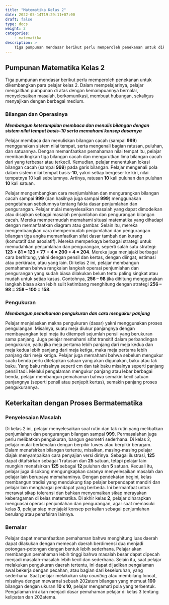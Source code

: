 ```yaml
---
title: "Matematika Kelas 2"
date: 2022-05-14T19:29:11+07:00
draft: false
type: docs
weight: 2
categories:
    - matematika
description: >
    Tiga pumpunan mendasar berikut perlu memperoleh penekanan untuk dikembangkan para pelajar kelas 2. Dalam mempelajarinya, pelajar mengaitkan pumpunan di atas dengan kemampuannya bernalar, menyelesaikan masalah, berkomunikasi, membuat hubungan, sekaligus menyajikan dengan berbagai medium.
---
```


## Pumpunan Matematika Kelas 2
Tiga pumpunan mendasar berikut perlu memperoleh penekanan untuk dikembangkan para pelajar kelas 2. Dalam mempelajarinya, pelajar mengaitkan pumpunan di atas dengan kemampuannya bernalar, menyelesaikan masalah, berkomunikasi, membuat hubungan, sekaligus menyajikan dengan berbagai medium.

### Bilangan dan Operasinya
***Membangun keterampilan membaca dan menulis bilangan dengan sistem nilai tempat basis-10 serta memahami konsep dasarnya***

Pelajar membaca dan menuliskan bilangan cacah (sampai **999**) menggunakan sistem nilai tempat, serta mengenali bagian ratusan, puluhan, dan satuannya. Dengan memanfaatkan pemahaman nilai tempat itu, pelajar membandingkan tiga bilangan cacah dan mengurutkan lima bilangan cacah dari yang terbesar atau terkecil. Kemudian, pelajar menentukan lokasi bilangan cacah (sampai **999**) pada garis bilangan. Pelajar mengenali pola dalam sistem nilai tempat basis-**10**, yakni setiap bergeser ke kiri, nilai tempatnya 10 kali sebelumnya. Artinya, ratusan **10** kali puluhan dan puluhan **10** kali satuan.

Pelajar mengembangkan cara menjumlahkan dan mengurangkan bilangan cacah sampai **999** (dan hasilnya juga sampai **999**) menggunakan pengetahuan sebelumnya tentang fakta dasar penjumlahan dan pengurangan. Pelajar mulai menyelesaikan masalah yang dapat dimodelkan atau disajikan sebagai masalah penjumlahan dan pengurangan bilangan cacah. Mereka mempermudah memahami situasi matematika yang dihadapi dengan memanfaatkan diagram atau gambar. Selain itu, mereka mengembangkan cara mempermudah penjumlahan dan pengurangan bilangan tiga angka memanfaatkan sifat dasar tambah dan kurang (komutatif dan asosiatif). Mereka memperkaya berbagai strategi untuk memudahkan penjumlahan dan pengurangan, seperti salah satu strategi: **123 + 81 = 123 + 77 + 4 = 200 + 4 = 204**. Mereka juga menjajaki berbagai cara berhitung, yakni dengan pensil dan kertas, dengan diingat, estimasi atau perkiraan, atau yang lain. Di kelas 2 ini, pelajar membangun pemahaman bahwa rangkaian langkah operasi penjumlahan dan pengurangan yang sudah biasa dilakukan belum tentu paling singkat atau mudah untuk setiap kasus. Contohnya, **256 – 98** jika dihitung menggunakan langkah biasa akan lebih sulit ketimbang menghitung dengan strategi **256 – 98 = 258 – 100 = 158**.

### Pengukuran
***Membangun pemahaman pengukuran dan cara mengukur panjang***

Pelajar menjelaskan makna pengukuran (dasar) yakni menggunakan proses pengulangan. Misalnya, suatu meja diukur panjangnya dengan membayangkan tepi meja itu ditempeli sejumlah pensil yang berukuran sama panjang. Juga pelajar memahami sifat transitif dalam perbandingan pengukuran, yaitu jika meja pertama lebih panjang dari meja kedua dan meja kedua lebih panjang dari meja ketiga, maka meja pertama lebih panjang dari meja ketiga. Pelajar juga memahami bahwa sebelum mengukur suatu benda perlu ditetapkan satuan yang akan digunakan, baku atau tak baku. Yang baku misalnya seperti cm dan tak baku misalnya seperti panjang pensil tadi. Melalui pengalaman mengukur panjang atau lebar berbagai benda, pelajar membangun pemahaman bahwa semakin kecil satuan panjangnya (seperti pensil atau penjepit kertas), semakin panjang proses pengukurannya.

## Keterkaitan dengan Proses Bermatematika
### Penyelesaian Masalah
Di kelas 2 ini, pelajar menyelesaikan soal rutin dan tak rutin yang melibatkan penjumlahan dan pengurangan bilangan sampai **999**. Permasalahan juga perlu melibatkan pengukuran, bangun geometri sederhana. Di kelas 2, pelajar mulai berkenalan dengan berpikir luwes atau berpikir beragam. Dalam menafsirkan bilangan tertentu, misalkan, masing-masing pelajar diajak menyampaikan cara penyajian versi dirinya. Sebagai ilustrasi, **125** dapat ditafsirkan sebagai **1** ratusan dan **25** satuan, tetapi pelajar lain mungkin menafsirkan **125** sebagai **12** puluhan dan **5** satuan. Kecuali itu, pelajar juga disokong mengungkapkan caranya menyelesaikan masalah dan pelajar lain berupaya memahaminya. Dengan pendekatan begini, kelas membangun tradisi yang mendukung tiap pelajar berpendapat mandiri dan pelajar lain menghargai pendapat yang berbeda. Ini bermanfaat untuk merawat sikap toleransi dan bahkan menyemaikan sikap merayakan keberagaman di kelas matematika. Di akhir kelas **2**, pelajar diharapkan menguasai operasi penjumlahan dan pengurangan, agar saat memasuki kelas **3**, pelajar siap menjajaki konsep perkalian sebagai penjumlahan berulang atau penafsiran lainnya.

### Bernalar
Pelajar dapat memanfaatkan pemahaman bahwa menghitung luas daerah dapat dilakukan dengan memecah daerah berdimensi dua menjadi potongan-potongan dengan bentuk lebih sederhana. Pelajar akan membangun pemahaman lebih tinggi bahwa masalah besar dapat dipecah menjadi masalah-masalah lebih kecil dan sederhana. Selain itu, saat pelajar melakukan pengukuran daerah tertentu, ini dapat dijadikan pengalaman awal bekerja dengan pecahan, atau bagian dari keseluruhan, yang sederhana.
Saat pelajar melakukan *skip counting* atau membilang loncat, misalnya dengan mewarnai sebuah 202atem bilangan yang memuat **100** bilangan dengan ukuran **10 x 10**, pelajar mengamati pola yang terbentuk. Pengalaman ini akan menjadi dasar pemahaman pelajar di kelas 3 tentang kelipatan dan 202atema.